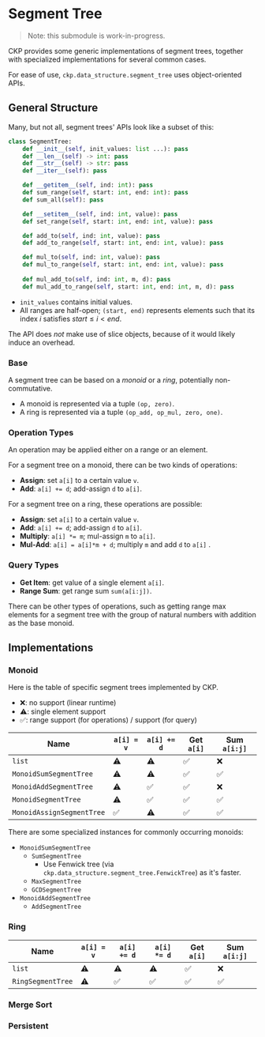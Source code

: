 # Segment Tree

> Note: this submodule is work-in-progress.

CKP provides some generic implementations of segment trees, together with specialized implementations for several common cases.

For ease of use, `ckp.data_structure.segment_tree` uses object-oriented APIs.

## General Structure

Many, but not all, segment trees' APIs look like a subset of this:

```py
class SegmentTree:
    def __init__(self, init_values: list ...): pass
    def __len__(self) -> int: pass
    def __str__(self) -> str: pass
    def __iter__(self): pass

    def __getitem__(self, ind: int): pass
    def sum_range(self, start: int, end: int): pass
    def sum_all(self): pass

    def __setitem__(self, ind: int, value): pass
    def set_range(self, start: int, end: int, value): pass

    def add_to(self, ind: int, value): pass
    def add_to_range(self, start: int, end: int, value): pass

    def mul_to(self, ind: int, value): pass
    def mul_to_range(self, start: int, end: int, value): pass
    
    def mul_add_to(self, ind: int, m, d): pass
    def mul_add_to_range(self, start: int, end: int, m, d): pass
```

- `init_values` contains initial values.
- All ranges are half-open; `(start, end)` represents elements such that its index $i$ satisfies $start \le i < end$.

The API does *not* make use of slice objects, because of it would likely induce an overhead.

### Base

A segment tree can be based on a *monoid* or a *ring*, potentially non-commutative.

- A monoid is represented via a tuple `(op, zero)`.
- A ring is represented via a tuple `(op_add, op_mul, zero, one)`.

### Operation Types

An operation may be applied either on a range or an element.

For a segment tree on a monoid, there can be two kinds of operations:

- **Assign**: set `a[i]` to a certain value `v`.
- **Add**: `a[i] += d`; add-assign `d` to `a[i]`.

For a segment tree on a ring, these operations are possible:

- **Assign**: set `a[i]` to a certain value `v`.
- **Add**: `a[i] += d`; add-assign `d` to `a[i]`.
- **Multiply**: `a[i] *= m`; mul-assign `m` to `a[i]`.
- **Mul-Add**: `a[i] = a[i]*m + d`; multiply `m` and add `d` to `a[i]` .

### Query Types

- **Get Item**: get value of a single element `a[i]`.
- **Range Sum**: get range sum `sum(a[i:j])`.

There can be other types of operations, such as getting range max elements for a segment tree with the group of natural numbers with addition as the base monoid.

## Implementations

### Monoid

Here is the table of specific segment trees implemented by CKP.

- ❌: no support (linear runtime)
- ⚠️: single element support
- ✅: range support (for operations) / support (for query)

| Name | `a[i] = v` | `a[i] += d` | Get `a[i]` | Sum `a[i:j]` |
| ---- | ---------- | ----------- | ---------- | ------------ |
| `list` | ⚠️ | ⚠️ | ✅ | ❌ |
| `MonoidSumSegmentTree` | ⚠️ | ⚠️ | ✅ | ✅ |
| `MonoidAddSegmentTree` | ⚠️ | ✅ | ✅ | ❌ |
| `MonoidSegmentTree` | ⚠️ | ✅ | ✅ | ✅ |
| `MonoidAssignSegmentTree` | ✅ | ⚠️ | ✅ | ✅ |

There are some specialized instances for commonly occurring monoids:

- `MonoidSumSegmentTree`
  - `SumSegmentTree`
    - Use Fenwick tree (via `ckp.data_structure.segment_tree.FenwickTree`) as it's faster.
  - `MaxSegmentTree`
  - `GCDSegmentTree`
- `MonoidAddSegmentTree`
  - `AddSegmentTree`

### Ring

| Name | `a[i] = v` | `a[i] += d` | `a[i] *= d` | Get `a[i]` | Sum `a[i:j]` | 
| ---- | ---------- | ----------- | ----------- | ---------- | ------------ |
| `list` | ⚠️ | ⚠️ | ⚠️ | ✅ | ❌ |
| `RingSegmentTree` | ⚠️ | ✅ | ✅ | ✅ | ✅ |

### Merge Sort

### Persistent